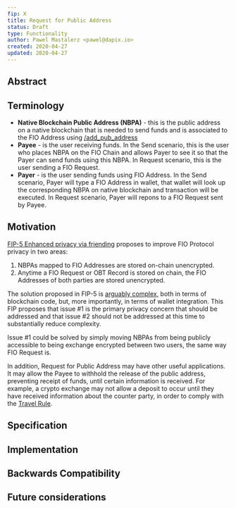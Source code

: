```yaml
---
fip: X
title: Request for Public Address
status: Draft
type: Functionality
author: Pawel Mastalerz <pawel@dapix.io>
created: 2020-04-27
updated: 2020-04-27
---
```


## Abstract

## Terminology
* **Native Blockchain Public Address (NBPA)** - this is the public address on a native blockchain that is needed to send funds and is associated to the FIO Address using [/add_pub_address](https://developers.fioprotocol.io/api/api-spec/reference/add-pub-address/add-pub-address-model)
* **Payee** - is the user receiving funds. In the Send scenario, this is the user who places NBPA on the FIO Chain and allows Payer to see it so that the Payer can send funds using this NBPA. In Request scenario, this is the user sending a FIO Request.
* **Payer** - is the user sending funds using FIO Address. In the Send scenario, Payer will type a FIO Address in wallet, that wallet will look up the corresponding NBPA on native blockchain and transaction will be executed. In Request scenario, Payer will repons to a FIO Request sent by Payee.

## Motivation
[FIP-5 Enhanced privacy via friending](fip-5.md) proposes to improve FIO Protocol privacy in two areas:
1. NBPAs mapped to FIO Addresses are stored on-chain unencrypted.
1. Anytime a FIO Request or OBT Record is stored on chain, the FIO Addresses of both parties are stored unencrypted.

The solution proposed in FIP-5 is [arguably complex](fip-5.md#complexity-tradeoffs), both in terms of blockchain code, but, more importantly, in terms of wallet integration. This FIP proposes that issue #1 is the primary privacy concern that should be addressed and that issue #2 should not be addressed at this time to substantially reduce complexity.

Issue #1 could be solved by simply moving NBPAs from being publicly accessible to being exchange encrypted between two users, the same way FIO Request is.

In addition, Request for Public Address may have other useful applications. It may allow the Payee to withhold the release of the public address, preventing receipt of funds, until certain information is received. For example, a crypto exchange may not allow a deposit to occur until they have received information about the counter party, in order to comply with the [Travel Rule](https://www.fatf-gafi.org/documents/documents/virtual-currency-definitions-aml-cft-risk.html). 

## Specification

## Implementation

## Backwards Compatibility

## Future considerations
